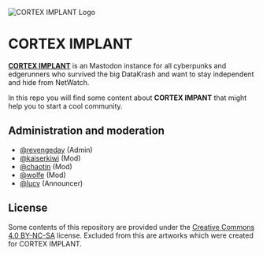![CORTEX IMPLANT Logo](https://github.com/revengeday/corteximplant-mastodon/blob/main/images/header.png?raw=true)
# CORTEX IMPLANT

**[CORTEX IMPLANT](https://corteximplant.com)** is an Mastodon instance for all cyberpunks and edgerunners who survived the big DataKrash and want to stay independent and hide from NetWatch.

In this repo you will find some content about **CORTEX IMPANT** that might help you to start a cool community.

## Administration and moderation

- [@revengeday](https://corteximplant.com/@revengeday) (Admin)
- [@kaiserkiwi](https://corteximplant.com/@kaiserkiwi) (Mod)
- [@chaotin](https://corteximplant.com/@chaotin) (Mod)
- [@wolfe](https://corteximplant.com/@wolfe) (Mod)
- [@lucy](https://corteximplant.com/@lucy) (Announcer)

## License

Some contents of this repository are provided under the [Creative Commons 4.0
BY-NC-SA](https://creativecommons.org/licenses/by-nc-sa/4.0/) license. Excluded from this are artworks which were created for CORTEX IMPLANT.